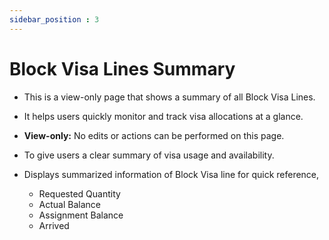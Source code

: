 ```yaml
---
sidebar_position : 3
---
```


# Block Visa Lines Summary

  - This is a view-only page that shows a summary of all Block Visa Lines.

  - It helps users quickly monitor and track visa allocations at a glance.

  - **View-only:** No edits or actions can be performed on this page.

  - To give users a clear summary of visa usage and availability.

  - Displays summarized information of Block Visa line for quick reference,

    - Requested Quantity
    - Actual Balance
    - Assignment Balance
    - Arrived